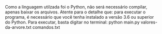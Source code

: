 Como a linguagem utilzada foi o Python, não será necessário compilar, apenas baixar os arquivos.
Atente para o detalhe que: para executar o programa, é necessário que você tenha instalado a versão 3.6 ou superior do Python.
Para executar, basta digitar no terminal: python main.py valores-da-arvore.txt comandos.txt
